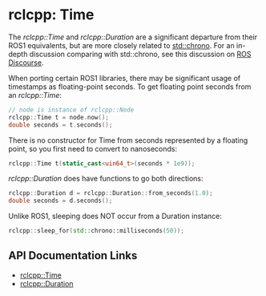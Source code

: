 # rclcpp: Time

The _rclcpp::Time_ and _rclcpp::Duration_ are a significant departure from
their ROS1 equivalents, but are more closely related to
[std::chrono](https://en.cppreference.com/w/cpp/chrono). For an in-depth
discussion comparing with std::chrono, see this discussion on
[ROS Discourse](https://discourse.ros.org/t/ros-2-time-vs-std-chrono/6293).

When porting certain ROS1 libraries, there may be significant usage of
timestamps as floating-point seconds. To get floating point seconds from
an _rclcpp::Time_:

```cpp
// node is instance of rclcpp::Node
rclcpp::Time t = node.now();
double seconds = t.seconds();
```

There is no constructor for Time from seconds represented by a floating point,
so you first need to convert to nanoseconds:

```cpp
rclcpp::Time t(static_cast<uin64_t>(seconds * 1e9));
```

_rclcpp::Duration_ does have functions to go both directions:

```cpp
rclcpp::Duration d = rclcpp::Duration::from_seconds(1.0);
double seconds = d.seconds();
```

Unlike ROS1, sleeping does NOT occur from a Duration instance:

```cpp
rclcpp::sleep_for(std::chrono::milliseconds(50));
```

## API Documentation Links

 * [rclcpp::Time](https://docs.ros2.org/latest/api/rclcpp/classrclcpp_1_1Time.html)
 * [rclcpp::Duration](https://docs.ros2.org/latest/api/rclcpp/classrclcpp_1_1Duration.html)
